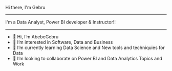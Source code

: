 Hi there, I'm Gebru 
_______________________________________________________________________

I'm a Data Analyst, Power BI developer & Instructor!!

_______________________________________________________________________

- 👋 Hi, I’m AbebeGebru
- 👀 I’m interested in Software, Data and Business
- 🌱 I’m currently learning Data Science and New tools and techniquies for Data
- 💞️ I’m looking to collaborate on Power BI and Data Analytics Topics and Work
